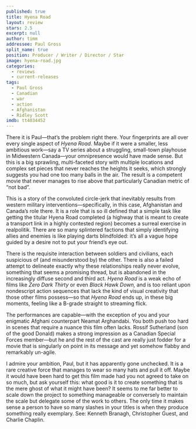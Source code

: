 ```yaml
---
published: true
title: Hyena Road
layout: review
stars: 2.5
excerpt: null
author: timm
addressee: Paul Gross
split_name: true
position: Producer / Writer / Director / Star 
image: hyena-road.jpg
categories: 
  - reviews
  - current-releases
tags: 
  - Paul Gross
  - Canadian
  - war
  - action
  - Afghanistan
  - Ridley Scott
imdb: tt4034452
---
```


There it is Paul—that’s the problem right there. Your fingerprints are all over every single aspect of _Hyena Road_. Maybe if it were a smaller, less ambitious work—say a TV series about a struggling, small-town playhouse in Midwestern Canada—your omnipresence would have made sense. But this is a big sprawling, multi-faceted story with multiple locations and complex set pieces that never reaches the heights it seeks, which strongly suggests you had one too many balls in the air. The result is a competent movie that never manages to rise above that particularly Canadian metric of “not bad”.

This is a story of the convoluted circle-jerk that inevitably results from western military interventions—specifically, in this case, Afghanistan and Canada’s role there. It is a role that is so ill defined that a simple task like getting the titular Hyena Road completed (a highway that is meant to create a transport link in a highly contested region) becomes a surreal exercise in realpolitik. There are so many splintered factions that simply identifying allies and enemies is like playing darts blindfolded: it’s all a vague hope guided by a desire not to put your friend’s eye out.

There is the requisite interaction between soldiers and civilians, each suspicious of (and misunderstood by) the other. There is also a failed attempt to delineate exactly why these relationships really never evolve, something that seems a promising thread, but is abandoned in the increasingly diffuse second and third act. _Hyena Road_ is a weak echo of films like _Zero Dark Thirty_ or even _Black Hawk Down,_ and is too reliant upon nondescript action sequences that lack the kind of visual creativity that those other films possess—so that _Hyena Road_ ends up, in these big moments, feeling like a B-grade straight to streaming flick.

The performances are capable—with the exception of you and your  enigmatic Afghani counterpart Neamat Arghandabi. You both push too hard in scenes that require a nuance this film often lacks.  Rossif Sutherland (son of the good Donald) makes a strong impression as a Canadian Special Forces member—but he and the rest of the cast are really just fodder for a movie that is singularly on point in its message and yet somehow flabby and remarkably un-agile.

I admire your ambition, Paul, but it has apparently gone unchecked. It is a rare creative force that manages to wear so many hats and pull it off. Maybe it would have been hard to get this film made had you not agreed to take on so much, but ask yourself this: what good is it to create something that is the mere ghost of what it might have been? It seems to me far better to scale down the project to something manageable or conversely to maintain the scale but delegate some of the work to others. The only time it makes sense a person to have so many slashes in your titles is when they produce something really exemplary. See: Kenneth Branagh, Christopher Guest, and Charlie Chaplin.